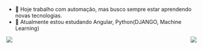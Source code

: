 - 🔭 Hoje trabalho com automação, mas busco sempre estar aprendendo novas tecnologias.
- 🌱 Atualmente estou estudando Angular, Python(DJANGO, Machine Learning)


 <img align="right" src="https://github-readme-stats.vercel.app/api?username=SendoDiferente&show_icons=true&theme=onedark)" />
 <img align="left" src="https://github-readme-stats.vercel.app/api/top-langs/?username=SendoDiferente&layout=compact&theme=onedark)](https://github.com/SendoDiferente/github-readme-stats)" />
